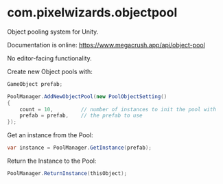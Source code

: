 # com.pixelwizards.objectpool

Object pooling system for Unity.

Documentation is online:
https://www.megacrush.app/api/object-pool

No editor-facing functionality. 

Create new Object pools with:

```c#
GameObject prefab;

PoolManager.AddNewObjectPool(new PoolObjectSetting()
{
	count = 10,			// number of instances to init the pool with
	prefab = prefab,	// the prefab to use
});
```

Get an instance from the Pool:

```c#
var instance = PoolManager.GetInstance(prefab);
```

Return the Instance to the Pool:

```c#
PoolManager.ReturnInstance(thisObject);
```
